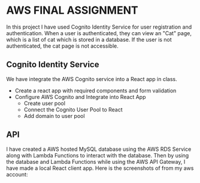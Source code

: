 # AWS FINAL ASSIGNMENT
In this project I have used Cognito Identity Service for user registration and authentication. When a user is authenticated, they can view an "Cat" page, which is a list of cat which is stored in a database. If the user is not authenticated, the cat page is not accessible.

## Cognito Identity Service
We have integrate the AWS Cognito service into a React app in class.
* Create a react app with required components and form validation
* Configure AWS Cognito and Integrate into React App
  * Create user pool
  * Connect the Cognito User Pool to React
  * Add domain to user pool

## API
I have created a AWS hosted MySQL database using the AWS RDS Service along with Lambda Functions to interact with the database.
Then by using the database and Lambda Functions while using the AWS API Gateway, I have made a local React client app.
Here is the screenshots of from my aws account:

